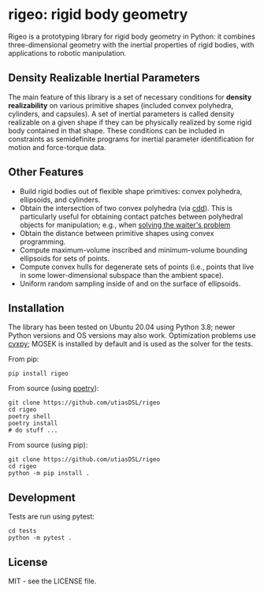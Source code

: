 # rigeo: rigid body geometry

Rigeo is a prototyping library for rigid body geometry in Python: it combines
three-dimensional geometry with the inertial properties of rigid bodies, with
applications to robotic manipulation.

## Density Realizable Inertial Parameters

The main feature of this library is a set of necessary conditions for **density
realizability** on various primitive shapes (included convex polyhedra,
cylinders, and capsules). A set of inertial parameters is called density
realizable on a given shape if they can be physically realized by some rigid
body contained in that shape. These conditions can be included in constraints
as semidefinite programs for inertial parameter identification for motion and
force-torque data.

## Other Features

* Build rigid bodies out of flexible shape primitives: convex polyhedra,
  ellipsoids, and cylinders.
* Obtain the intersection of two convex polyhedra (via
  [cdd](https://pycddlib.readthedocs.io)). This is particularly useful for
  obtaining contact patches between polyhedral objects for manipulation; e.g.,
  when [solving the waiter's problem](https://arxiv.org/abs/2305.17484)
* Obtain the distance between primitive shapes using convex programming.
* Compute maximum-volume inscribed and minimum-volume bounding ellipsoids for
  sets of points.
* Compute convex hulls for degenerate sets of points (i.e., points that live in
  some lower-dimensional subspace than the ambient space).
* Uniform random sampling inside of and on the surface of ellipsoids.

## Installation

The library has been tested on Ubuntu 20.04 using Python 3.8; newer Python
versions and OS versions may also work. Optimization problems use
[cvxpy](https://www.cvxpy.org/); MOSEK is installed by default and is used as
the solver for the tests.

From pip:
```
pip install rigeo
```

From source (using [poetry](https://python-poetry.org)):
```
git clone https://github.com/utiasDSL/rigeo
cd rigeo
poetry shell
poetry install
# do stuff ...
```

From source (using pip):
```
git clone https://github.com/utiasDSL/rigeo
cd rigeo
python -m pip install .
```

## Development

Tests are run using pytest:
```
cd tests
python -m pytest .
```

## License

MIT - see the LICENSE file.
